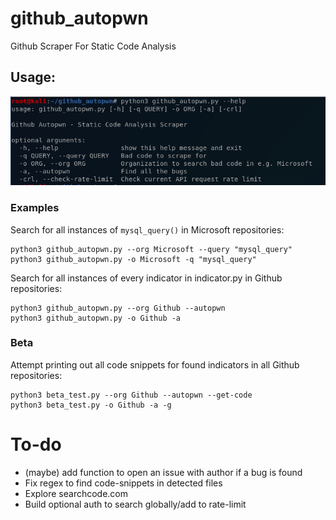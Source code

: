 # github_autopwn
Github Scraper For Static Code Analysis

## Usage:

![screenshot](autopwn.PNG)

### Examples

Search for all instances of `mysql_query()` in Microsoft repositories:
```
python3 github_autopwn.py --org Microsoft --query "mysql_query"
python3 github_autopwn.py -o Microsoft -q "mysql_query"
```

Search for all instances of every indicator in indicator.py in Github repositories:
```
python3 github_autopwn.py --org Github --autopwn
python3 github_autopwn.py -o Github -a
```

### Beta

Attempt printing out all code snippets for found indicators in all Github repositories:
```
python3 beta_test.py --org Github --autopwn --get-code
python3 beta_test.py -o Github -a -g
```

# To-do
- (maybe) add function to open an issue with author if a bug is found
- Fix regex to find code-snippets in detected files
- Explore searchcode.com
- Build optional auth to search globally/add to rate-limit
